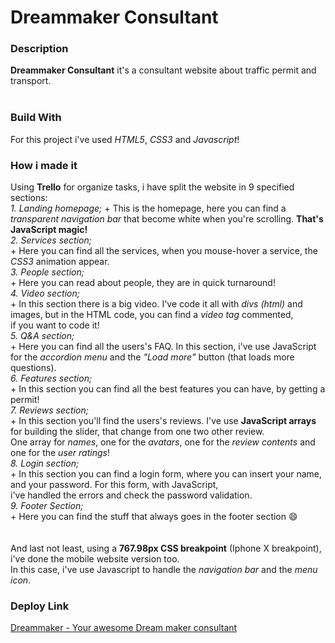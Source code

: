 # Dreammaker Consultant

### Description
**Dreammaker Consultant** it's a consultant website about traffic permit and transport. <br/><br/>

### Build With
For this project i've used *HTML5*, *CSS3* and *Javascript*!

### How i made it
Using **Trello** for organize tasks, i have split the website in 9 specified sections:<br/>
*1. Landing homepage;*
      + This is the homepage, here you can find a *transparent navigation bar* that become white when you're scrolling. **That's JavaScript magic!**<br/>
*2. Services section;* <br/>
      + Here you can find all the services, when you mouse-hover a service, the *CSS3* animation appear.<br/>
*3. People section;*<br/>
      + Here you can read about people, they are in quick turnaround! <br/>
*4. Video section;*<br/>
      + In this section there is a big video. I've code it all with *divs (html)* and images, but in the HTML code, you can find a _video tag_ commented, <br>
        if you want to code it!<br/>
*5. Q&A section;*<br/>
      + Here you can find all the users's FAQ. In this section, i've use JavaScript for the *accordion menu* and the *"Load more"* button (that loads more questions).<br/>
*6. Features section;*<br/>
      + In this section you can find all the best features you can have, by getting a permit!<br/>
*7. Reviews section;*<br/>
      + In this section you'll find the users's reviews. I've use **JavaScript arrays** for building the slider, that change from one two other review. <br/>
        One array for *names*, one for the *avatars*, one for the *review contents* and one for the *user ratings*!<br/>
*8. Login section;*<br/>
      + In this section you can find a login form, where you can insert your name, and your password. For this form, with JavaScript, <br/>
        i've handled the errors and check the password validation.<br/>
*9. Footer Section;*<br/>
      + Here you can find the stuff that always goes in the footer section :smile: <br/>
<br/><br/>
And last not least, using a **767.98px CSS breakpoint** (Iphone X breakpoint), i've done the mobile website version too. <br/>
In this case, i've use Javascript to handle the *navigation bar* and the *menu icon*. 

### Deploy Link
[Dreammaker - Your awesome Dream maker consultant](https://dreammakerconsultant.netlify.app/ "Here's the link to make yuor dream come true!")
